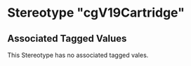 
[comment]: <> (THIS FILE IS GENERATED AS LONG AS THIS LINE EXISTS)

# Stereotype "cgV19Cartridge"




## Associated Tagged Values
This Stereotype has no associated tagged vales.
